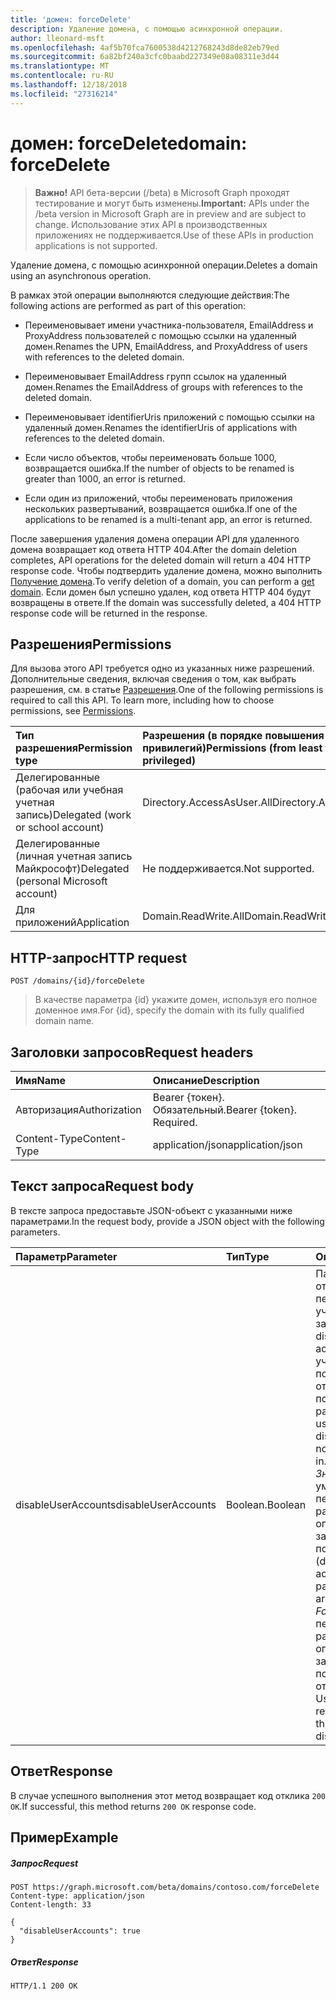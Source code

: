 ```yaml
---
title: 'домен: forceDelete'
description: Удаление домена, с помощью асинхронной операции.
author: lleonard-msft
ms.openlocfilehash: 4af5b70fca7600538d4212768243d8de82eb79ed
ms.sourcegitcommit: 6a82bf240a3cfc0baabd227349e08a08311e3d44
ms.translationtype: MT
ms.contentlocale: ru-RU
ms.lasthandoff: 12/18/2018
ms.locfileid: "27316214"
---
```

# <a name="domain-forcedelete"></a><span data-ttu-id="8af72-103">домен: forceDelete</span><span class="sxs-lookup"><span data-stu-id="8af72-103">domain: forceDelete</span></span>

> <span data-ttu-id="8af72-104">**Важно!** API бета-версии (/beta) в Microsoft Graph проходят тестирование и могут быть изменены.</span><span class="sxs-lookup"><span data-stu-id="8af72-104">**Important:** APIs under the /beta version in Microsoft Graph are in preview and are subject to change.</span></span> <span data-ttu-id="8af72-105">Использование этих API в производственных приложениях не поддерживается.</span><span class="sxs-lookup"><span data-stu-id="8af72-105">Use of these APIs in production applications is not supported.</span></span>

<span data-ttu-id="8af72-106">Удаление домена, с помощью асинхронной операции.</span><span class="sxs-lookup"><span data-stu-id="8af72-106">Deletes a domain using an asynchronous operation.</span></span>

<span data-ttu-id="8af72-107">В рамках этой операции выполняются следующие действия:</span><span class="sxs-lookup"><span data-stu-id="8af72-107">The following actions are performed as part of this operation:</span></span>

* <span data-ttu-id="8af72-108">Переименовывает имени участника-пользователя, EmailAddress и ProxyAddress пользователей с помощью ссылки на удаленный домен.</span><span class="sxs-lookup"><span data-stu-id="8af72-108">Renames the UPN, EmailAddress, and ProxyAddress of users with references to the deleted domain.</span></span>

* <span data-ttu-id="8af72-109">Переименовывает EmailAddress групп ссылок на удаленный домен.</span><span class="sxs-lookup"><span data-stu-id="8af72-109">Renames the EmailAddress of groups with references to the deleted domain.</span></span>

* <span data-ttu-id="8af72-110">Переименовывает identifierUris приложений с помощью ссылки на удаленный домен.</span><span class="sxs-lookup"><span data-stu-id="8af72-110">Renames the identifierUris of applications with references to the deleted domain.</span></span>

* <span data-ttu-id="8af72-111">Если число объектов, чтобы переименовать больше 1000, возвращается ошибка.</span><span class="sxs-lookup"><span data-stu-id="8af72-111">If the number of objects to be renamed is greater than 1000, an error is returned.</span></span>

* <span data-ttu-id="8af72-112">Если один из приложений, чтобы переименовать приложения нескольких развертываний, возвращается ошибка.</span><span class="sxs-lookup"><span data-stu-id="8af72-112">If one of the applications to be renamed is a multi-tenant app, an error is returned.</span></span>

<span data-ttu-id="8af72-113">После завершения удаления домена операции API для удаленного домена возвращает код ответа HTTP 404.</span><span class="sxs-lookup"><span data-stu-id="8af72-113">After the domain deletion completes, API operations for the deleted domain will return a 404 HTTP response code.</span></span> <span data-ttu-id="8af72-114">Чтобы подтвердить удаление домена, можно выполнить [Получение домена](domain-get.md).</span><span class="sxs-lookup"><span data-stu-id="8af72-114">To verify deletion of a domain, you can perform a [get domain](domain-get.md).</span></span> <span data-ttu-id="8af72-115">Если домен был успешно удален, код ответа HTTP 404 будут возвращены в ответе.</span><span class="sxs-lookup"><span data-stu-id="8af72-115">If the domain was successfully deleted, a 404 HTTP response code will be returned in the response.</span></span>

## <a name="permissions"></a><span data-ttu-id="8af72-116">Разрешения</span><span class="sxs-lookup"><span data-stu-id="8af72-116">Permissions</span></span>

<span data-ttu-id="8af72-p103">Для вызова этого API требуется одно из указанных ниже разрешений. Дополнительные сведения, включая сведения о том, как выбрать разрешения, см. в статье [Разрешения](/graph/permissions-reference).</span><span class="sxs-lookup"><span data-stu-id="8af72-p103">One of the following permissions is required to call this API. To learn more, including how to choose permissions, see [Permissions](/graph/permissions-reference).</span></span>


|<span data-ttu-id="8af72-119">Тип разрешения</span><span class="sxs-lookup"><span data-stu-id="8af72-119">Permission type</span></span>      | <span data-ttu-id="8af72-120">Разрешения (в порядке повышения привилегий)</span><span class="sxs-lookup"><span data-stu-id="8af72-120">Permissions (from least to most privileged)</span></span>              |
|:--------------------|:---------------------------------------------------------|
|<span data-ttu-id="8af72-121">Делегированные (рабочая или учебная учетная запись)</span><span class="sxs-lookup"><span data-stu-id="8af72-121">Delegated (work or school account)</span></span> | <span data-ttu-id="8af72-122">Directory.AccessAsUser.All</span><span class="sxs-lookup"><span data-stu-id="8af72-122">Directory.AccessAsUser.All</span></span>    |
|<span data-ttu-id="8af72-123">Делегированные (личная учетная запись Майкрософт)</span><span class="sxs-lookup"><span data-stu-id="8af72-123">Delegated (personal Microsoft account)</span></span> | <span data-ttu-id="8af72-124">Не поддерживается.</span><span class="sxs-lookup"><span data-stu-id="8af72-124">Not supported.</span></span>    |
|<span data-ttu-id="8af72-125">Для приложений</span><span class="sxs-lookup"><span data-stu-id="8af72-125">Application</span></span> | <span data-ttu-id="8af72-126">Domain.ReadWrite.All</span><span class="sxs-lookup"><span data-stu-id="8af72-126">Domain.ReadWrite.All</span></span> |

## <a name="http-request"></a><span data-ttu-id="8af72-127">HTTP-запрос</span><span class="sxs-lookup"><span data-stu-id="8af72-127">HTTP request</span></span>

<!-- { "blockType": "ignored" } -->
```http
POST /domains/{id}/forceDelete
```

> <span data-ttu-id="8af72-128">В качестве параметра {id} укажите домен, используя его полное доменное имя.</span><span class="sxs-lookup"><span data-stu-id="8af72-128">For {id}, specify the domain with its fully qualified domain name.</span></span>

## <a name="request-headers"></a><span data-ttu-id="8af72-129">Заголовки запросов</span><span class="sxs-lookup"><span data-stu-id="8af72-129">Request headers</span></span>

| <span data-ttu-id="8af72-130">Имя</span><span class="sxs-lookup"><span data-stu-id="8af72-130">Name</span></span>       | <span data-ttu-id="8af72-131">Описание</span><span class="sxs-lookup"><span data-stu-id="8af72-131">Description</span></span>|
|:---------------|:----------|
| <span data-ttu-id="8af72-132">Авторизация</span><span class="sxs-lookup"><span data-stu-id="8af72-132">Authorization</span></span>  | <span data-ttu-id="8af72-p104">Bearer {токен}. Обязательный.</span><span class="sxs-lookup"><span data-stu-id="8af72-p104">Bearer {token}. Required.</span></span>|
| <span data-ttu-id="8af72-135">Content-Type</span><span class="sxs-lookup"><span data-stu-id="8af72-135">Content-Type</span></span>  | <span data-ttu-id="8af72-136">application/json</span><span class="sxs-lookup"><span data-stu-id="8af72-136">application/json</span></span> |

## <a name="request-body"></a><span data-ttu-id="8af72-137">Текст запроса</span><span class="sxs-lookup"><span data-stu-id="8af72-137">Request body</span></span>

<span data-ttu-id="8af72-138">В тексте запроса предоставьте JSON-объект с указанными ниже параметрами.</span><span class="sxs-lookup"><span data-stu-id="8af72-138">In the request body, provide a JSON object with the following parameters.</span></span>

| <span data-ttu-id="8af72-139">Параметр</span><span class="sxs-lookup"><span data-stu-id="8af72-139">Parameter</span></span>    | <span data-ttu-id="8af72-140">Тип</span><span class="sxs-lookup"><span data-stu-id="8af72-140">Type</span></span>   |<span data-ttu-id="8af72-141">Описание</span><span class="sxs-lookup"><span data-stu-id="8af72-141">Description</span></span>|
|:---------------|:--------|:----------|
|<span data-ttu-id="8af72-142">disableUserAccounts</span><span class="sxs-lookup"><span data-stu-id="8af72-142">disableUserAccounts</span></span>|<span data-ttu-id="8af72-143">Boolean.</span><span class="sxs-lookup"><span data-stu-id="8af72-143">Boolean</span></span>| <span data-ttu-id="8af72-144">Параметр, чтобы отключить переименованной учетных записей.</span><span class="sxs-lookup"><span data-stu-id="8af72-144">Option to disable renamed user accounts.</span></span> <span data-ttu-id="8af72-145">Если учетная запись пользователя отключена, пользователь не разрешено вход.</span><span class="sxs-lookup"><span data-stu-id="8af72-145">If a user account is disabled, the user will not be allowed to sign in.</span></span><br><span data-ttu-id="8af72-146">*Значение true* (по умолчанию) — переименовано в рамках этой операции учетными записями пользователей.</span><span class="sxs-lookup"><span data-stu-id="8af72-146">*True* (default) - User accounts renamed as part of this operation are disabled.</span></span><br><span data-ttu-id="8af72-147">*False* — переименовано в рамках этой операции учетные записи пользователей не отключены.</span><span class="sxs-lookup"><span data-stu-id="8af72-147">*False* - User accounts renamed as part of this operation are not disabled.</span></span> |

## <a name="response"></a><span data-ttu-id="8af72-148">Ответ</span><span class="sxs-lookup"><span data-stu-id="8af72-148">Response</span></span>

<span data-ttu-id="8af72-149">В случае успешного выполнения этот метод возвращает код отклика `200 OK`.</span><span class="sxs-lookup"><span data-stu-id="8af72-149">If successful, this method returns `200 OK` response code.</span></span> 

## <a name="example"></a><span data-ttu-id="8af72-150">Пример</span><span class="sxs-lookup"><span data-stu-id="8af72-150">Example</span></span>
##### <a name="request"></a><span data-ttu-id="8af72-151">Запрос</span><span class="sxs-lookup"><span data-stu-id="8af72-151">Request</span></span>
<!-- {
  "blockType": "request",
  "name": "domain_forcedelete"
}-->
```http
POST https://graph.microsoft.com/beta/domains/contoso.com/forceDelete
Content-type: application/json
Content-length: 33

{
  "disableUserAccounts": true
}
```

##### <a name="response"></a><span data-ttu-id="8af72-152">Ответ</span><span class="sxs-lookup"><span data-stu-id="8af72-152">Response</span></span>

<!-- {
  "blockType": "response",
  "truncated": true,
  "@odata.type": "microsoft.graph.None"
} -->

```http
HTTP/1.1 200 OK
```
<!-- uuid: 8fcb5dbc-d5aa-4681-8e31-b001d5168d79
2015-10-25 14:57:30 UTC -->
<!-- {
  "type": "#page.annotation",
  "description": "domain: forcedelete",
  "keywords": "",
  "section": "documentation",
  "tocPath": ""
}-->